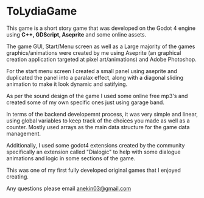 # ToLydiaGame

This game is a short story game that was developed on the Godot 4 engine using **C++, GDScript, Aseprite** and some online assets. 

The game GUI, Start/Menu screen as well as a Large majority of the games graphics/animations were created by me using Aseprite (an graphical creation application targeted at pixel art/animations) and Adobe Photoshop. 

For the start menu screen I created a small panel using aseprite and duplicated the panel into a paralax effect, along with a diagonal sliding animation to make it look dynamic and satifying. 

As per the sound design of the game I used some online free mp3's and created some of my own specific ones just using garage band. 

In terms of the backend developemnt process, it was very simple and linear, using global variables to keep track of the choices you made as well as a counter. Mostly used arrays as the main data structure for the game data management. 

Additionally, I used some godot4 extensions created by the community specifically an extension called "Dialogic" to help with some dialogue animations and logic in some sections of the game.

This was one of my first fully developed original games that I enjoyed creating.

Any questions please email anekin03@gmail.com